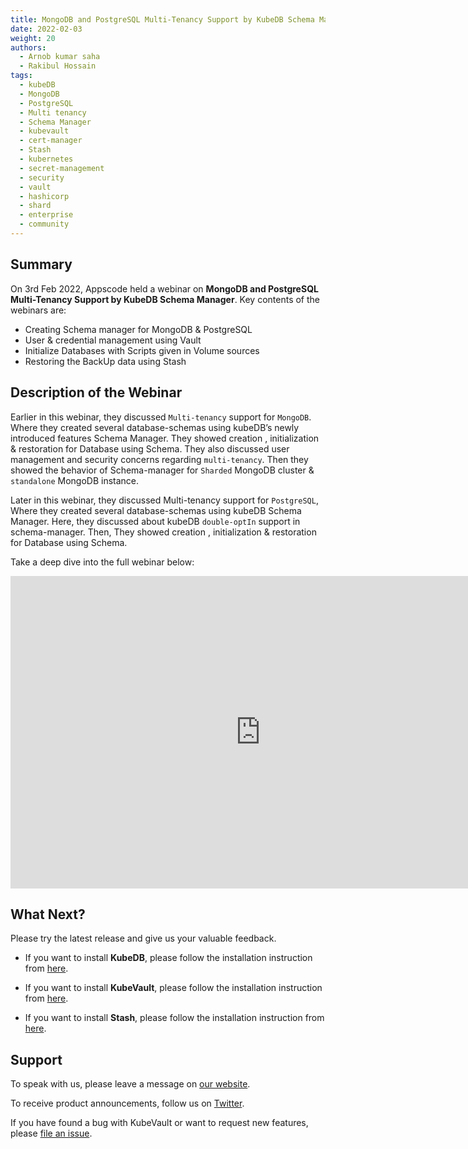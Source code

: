 ```yaml
---
title: MongoDB and PostgreSQL Multi-Tenancy Support by KubeDB Schema Manager
date: 2022-02-03
weight: 20
authors:
  - Arnob kumar saha
  - Rakibul Hossain
tags:
  - kubeDB
  - MongoDB
  - PostgreSQL
  - Multi tenancy
  - Schema Manager
  - kubevault
  - cert-manager
  - Stash
  - kubernetes
  - secret-management
  - security
  - vault
  - hashicorp
  - shard
  - enterprise
  - community
---
```


## Summary

On 3rd Feb 2022, Appscode held a webinar on **MongoDB and PostgreSQL Multi-Tenancy Support by KubeDB Schema Manager**. Key contents of the webinars are:
-  Creating Schema manager for MongoDB & PostgreSQL
-  User & credential management using Vault
-  Initialize Databases with Scripts given in Volume sources
-  Restoring the BackUp data using Stash



## Description of the Webinar

Earlier in this webinar, they discussed `Multi-tenancy` support for `MongoDB`. Where they created several database-schemas using kubeDB’s newly introduced features Schema Manager. They showed creation , initialization & restoration for Database using Schema. 
They also discussed user management and security concerns regarding `multi-tenancy`.
Then they showed the behavior of Schema-manager for `Sharded` MongoDB cluster & `standalone` MongoDB instance.

Later in this webinar, they discussed Multi-tenancy support for `PostgreSQL`, Where they created several database-schemas using kubeDB Schema Manager. Here, they discussed about kubeDB `double-optIn` support in schema-manager. Then, They showed creation , initialization & restoration for Database using Schema. 



  Take a deep dive into the full webinar below:

<iframe width="800" height="500" src="https://www.youtube.com/embed/_rVS3oe1usA" title="YouTube video player" frameborder="0" allow="accelerometer; autoplay; clipboard-write; encrypted-media; gyroscope; picture-in-picture" allowfullscreen></iframe>

## What Next?

Please try the latest release and give us your valuable feedback.

* If you want to install **KubeDB**, please follow the installation instruction from [here](https://kubedb.com/docs/v2021.12.21/welcome/).

* If you want to install **KubeVault**, please follow the installation instruction from [here](https://kubevault.com/docs/v2022.01.11/setup/).
 
* If you want to install **Stash**, please follow the installation instruction from [here](https://stash.run/docs/v2021.11.24/setup/).



## Support

To speak with us, please leave a message on [our website](https://appscode.com/contact/).

To receive product announcements, follow us on [Twitter](https://twitter.com/KubeVault).

If you have found a bug with KubeVault or want to request new features, please [file an issue](https://github.com/kubevault/project/issues/new).

